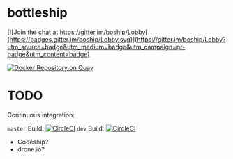# bottleship

[![Join the chat at https://gitter.im/boship/Lobby](https://badges.gitter.im/boship/Lobby.svg)](https://gitter.im/boship/Lobby?utm_source=badge&utm_medium=badge&utm_campaign=pr-badge&utm_content=badge)

[![Docker Repository on Quay](https://quay.io/repository/jaarky/bottleship/status "Docker Repository on Quay")](https://quay.io/repository/jaarky/bottleship)

TODO
==
Continuous integration:

`master` Build: [![CircleCI](https://circleci.com/gh/jaarky/bottleship/tree/master.svg?style=svg)](https://circleci.com/gh/jaarky/bottleship/tree/master)
`dev` Build: [![CircleCI](https://circleci.com/gh/jaarky/bottleship/tree/dev.svg?style=svg)](https://circleci.com/gh/jaarky/bottleship/tree/dev)

* Codeship?
* drone.io?
